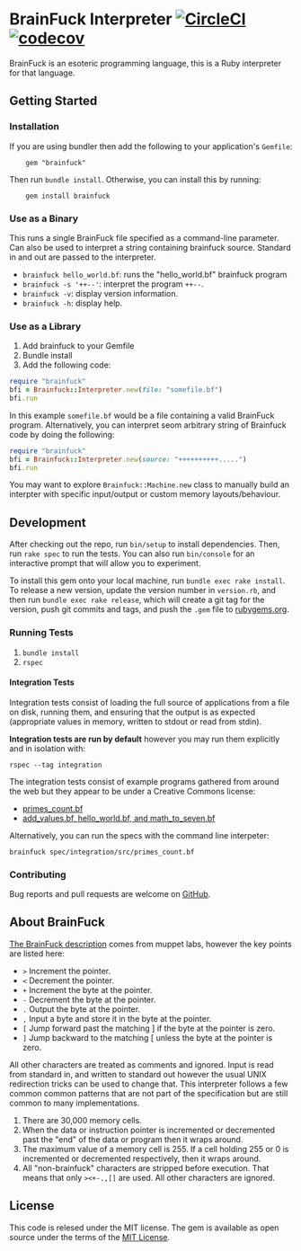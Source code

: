 # BrainFuck Interpreter [![CircleCI](https://circleci.com/gh/colinstein/Brainfuck/tree/master.svg?style=shield)](https://circleci.com/gh/colinstein/Brainfuck/tree/master) [![codecov](https://codecov.io/gh/colinstein/Brainfuck/branch/master/graph/badge.svg)](https://codecov.io/gh/colinstein/Brainfuck)
BrainFuck is an esoteric programming language, this is a Ruby interpreter for
that language.

## Getting Started
### Installation
If you are using bundler then add the following to your application's `Gemfile`:

        gem "brainfuck"

Then run `bundle install`. Otherwise, you can install this by running:

        gem install brainfuck

### Use as a Binary
This runs a single BrainFuck file specified as a command-line parameter. Can
also be used to interpret a string containing brainfuck source. Standard in and
out are passed to the interpreter.

  * `brainfuck hello_world.bf`: runs the "hello_world.bf" brainfuck program
  * `brainfuck -s '++--'`: interpret the program `++--`.
  * `brainfuck -v`: display version information.
  * `brainfuck -h`: display help.

### Use as a Library
  1. Add brainfuck to your Gemfile
  2. Bundle install
  3. Add the following code:
  ```ruby
  require "brainfuck"
  bfi = Brainfuck::Interpreter.new(file: "somefile.bf")
  bfi.run
  ```
In this example `somefile.bf` would be a file containing a valid BrainFuck
program. Alternatively, you can interpret seom arbitrary string of Brainfuck
code by doing the following:
```ruby
require "brainfuck"
bfi = Brainfuck::Interpreter.new(source: "++++++++++.....")
bfi.run
```
You may want to explore `Brainfuck::Machine.new` class to manually build an
interpter with specific input/output or custom memory layouts/behaviour.

## Development
After checking out the repo, run `bin/setup` to install dependencies. Then, run
`rake spec` to run the tests. You can also run `bin/console` for an interactive
prompt that will allow you to experiment.

To install this gem onto your local machine, run `bundle exec rake install`. To
release a new version, update the version number in `version.rb`, and then run
`bundle exec rake release`, which will create a git tag for the version, push
git commits and tags, and push the `.gem` file to
[rubygems.org](https://rubygems.org).

### Running Tests
  1. `bundle install`
  2. `rspec`

#### Integration Tests
Integration tests consist of loading the full source of applications from a file
on disk, running them, and ensuring that the output is as expected (appropriate
values in memory, written to stdout or read from stdin).

**Integration tests are run by default** however you may run them explicitly and
in isolation with:
```
rspec --tag integration
```

The integration tests consist of example programs gathered from around the web
but they appear to be under a Creative Commons license:

  * [primes_count.bf](http://esoteric.sange.fi/brainfuck/bf-source/prog/)
  * [add_values.bf, hello_world.bf, and math_to_seven.bf](https://en.wikipedia.org/wiki/Brainfuck)

Alternatively, you can run the specs with the command line interpeter:
```
brainfuck spec/integration/src/primes_count.bf
```

### Contributing
Bug reports and pull requests are welcome on
[GitHub](https://github.com/colinstein/brainfuck).


## About BrainFuck
[The BrainFuck description](http://www.muppetlabs.com/~breadbox/bf/) comes from
muppet labs, however the key points are listed here:

  * `>` Increment the pointer.
  * `<` Decrement the pointer.
  * `+` Increment the byte at the pointer.
  * `-` Decrement the byte at the pointer.
  * `.` Output the byte at the pointer.
  * `,` Input a byte and store it in the byte at the pointer.
  * `[` Jump forward past the matching ] if the byte at the pointer is zero.
  * `]` Jump backward to the matching [ unless the byte at the pointer is zero.

All other characters are treated as comments and ignored. Input is read from
standard in, and written to standard out however the usual UNIX redirection
tricks can be used to change that. This interpreter follows a few common
common patterns that are not part of the specification but are still common to
many implementations.

  1. There are 30,000 memory cells.
  2. When the data or instruction pointer is incremented or decremented past
     the "end" of the data or program then it wraps around.
  3. The maximum value of a memory cell is 255. If a cell holding 255 or 0 is
      incremented or decremented respectively, then it wraps around.
  4. All "non-brainfuck" characters are stripped before execution. That
     means that only `><+-.,[]` are used. All other characters are ignored.

## License
This code is relesed under the MIT license.
The gem is available as open source under the terms of the
[MIT License](http://opensource.org/licenses/MIT).
